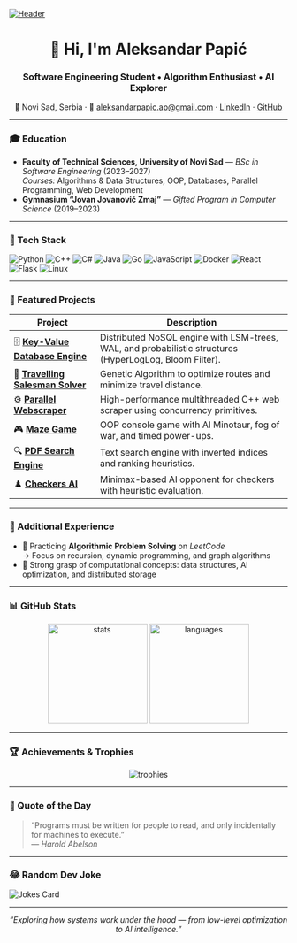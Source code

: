 [![Header](https://i.imgur.com/eYFW1sH.png)](https://github.com/aleksandar-aleksandar)

<h1 align="center">👋 Hi, I'm Aleksandar Papić</h1>
<h3 align="center">Software Engineering Student • Algorithm Enthusiast • AI Explorer</h3>

<p align="center">
  📍 Novi Sad, Serbia · 💌 <a href="mailto:aleksandarpapic.ap@gmail.com">aleksandarpapic.ap@gmail.com</a> ·
  <a href="https://www.linkedin.com/in/aleksandar-papi%C4%87/">LinkedIn</a> ·
  <a href="https://github.com/aleksandar-aleksandar">GitHub</a>
</p>

---

### 🎓 Education
- **Faculty of Technical Sciences, University of Novi Sad** — *BSc in Software Engineering* (2023–2027)  
  *Courses:* Algorithms & Data Structures, OOP, Databases, Parallel Programming, Web Development  
- **Gymnasium “Jovan Jovanović Zmaj”** — *Gifted Program in Computer Science* (2019–2023)

---

### 🧰 Tech Stack
![Python](https://img.shields.io/badge/Python-3776AB?style=flat&logo=python&logoColor=white)
![C++](https://img.shields.io/badge/C++-00599C?style=flat&logo=cplusplus&logoColor=white)
![C#](https://img.shields.io/badge/C%23-68217A?style=flat&logo=csharp&logoColor=white)
![Java](https://img.shields.io/badge/Java-ED8B00?style=flat&logo=openjdk&logoColor=white)
![Go](https://img.shields.io/badge/Go-00ADD8?style=flat&logo=go&logoColor=white)
![JavaScript](https://img.shields.io/badge/JavaScript-F7DF1E?style=flat&logo=javascript&logoColor=black)
![Docker](https://img.shields.io/badge/Docker-2496ED?style=flat&logo=docker&logoColor=white)
![React](https://img.shields.io/badge/React-20232A?style=flat&logo=react&logoColor=61DAFB)
![Flask](https://img.shields.io/badge/Flask-000000?style=flat&logo=flask&logoColor=white)
![Linux](https://img.shields.io/badge/Linux-FCC624?style=flat&logo=linux&logoColor=black)

---

### 🧩 Featured Projects
| Project | Description |
|----------|-------------|
| 🗄️ [**Key-Value Database Engine**](https://github.com/IgorAmi52/NoSQL-Engine) | Distributed NoSQL engine with LSM-trees, WAL, and probabilistic structures (HyperLogLog, Bloom Filter). |
| 🧬 [**Travelling Salesman Solver**](https://github.com/aleksandar-aleksandar/) | Genetic Algorithm to optimize routes and minimize travel distance. |
| ⚙️ [**Parallel Webscraper**](https://github.com/aleksandar-aleksandar/TBB-Parallel-Web-Scraper) | High-performance multithreaded C++ web scraper using concurrency primitives. |
| 🎮 [**Maze Game**](https://github.com/aleksandar-aleksandar/Minotaur-Maze-Game) | OOP console game with AI Minotaur, fog of war, and timed power-ups. |
| 🔍 [**PDF Search Engine**](https://github.com/aleksandar-aleksandar/PDFSearchEngine) | Text search engine with inverted indices and ranking heuristics. |
| ♟️ [**Checkers AI**](https://github.com/aleksandar-aleksandar/) | Minimax-based AI opponent for checkers with heuristic evaluation. |

---

### 🧠 Additional Experience
- 🧩 Practicing **Algorithmic Problem Solving** on *LeetCode*  
  → Focus on recursion, dynamic programming, and graph algorithms  
- 🧮 Strong grasp of computational concepts: data structures, AI optimization, and distributed storage  

---

### 📊 GitHub Stats
<p align="center">
  <img src="https://github-readme-stats.vercel.app/api?username=aleksandar-aleksandar&show_icons=true&theme=tokyonight" alt="stats" height="180"/>
  <img src="https://github-readme-stats.vercel.app/api/top-langs/?username=aleksandar-aleksandar&layout=compact&theme=tokyonight" alt="languages" height="180"/>
</p>

---

### 🏆 Achievements & Trophies
<p align="center">
  <img src="https://github-profile-trophy.vercel.app/?username=aleksandar-aleksandar&theme=onedark&row=1&column=6" alt="trophies"/>
</p>

---

### 💬 Quote of the Day
> “Programs must be written for people to read, and only incidentally for machines to execute.”  
> — *Harold Abelson*

---

### 😂 Random Dev Joke
![Jokes Card](https://readme-jokes.vercel.app/api?theme=tokyonight)

---

<p align="center">
  <i>“Exploring how systems work under the hood — from low-level optimization to AI intelligence.”</i>
</p>
